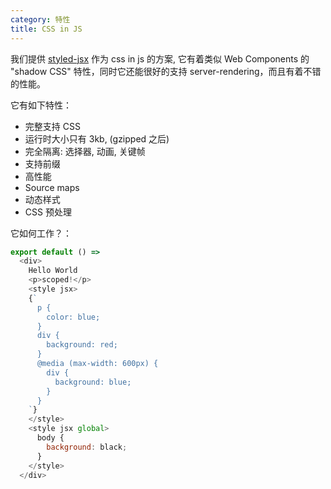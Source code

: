 ```yaml
---
category: 特性
title: CSS in JS
---
```


我们提供 [styled-jsx](https://github.com/zeit/styled-jsx) 作为 css in js 的方案, 它有着类似 Web Components 的 "shadow CSS" 特性，同时它还能很好的支持 server-rendering，而且有着不错的性能。

它有如下特性：

- 完整支持 CSS
- 运行时大小只有 3kb, (gzipped 之后)
- 完全隔离: 选择器, 动画, 关键帧
- 支持前缀
- 高性能
- Source maps
- 动态样式
- CSS 预处理

它如何工作？：

```javascript
export default () =>
  <div>
    Hello World
    <p>scoped!</p>
    <style jsx>
    {`
      p {
        color: blue;
      }
      div {
        background: red;
      }
      @media (max-width: 600px) {
        div {
          background: blue;
        }
      }
    `}
    </style>
    <style jsx global>
      body {
        background: black;
      }
    </style>
  </div>
```

